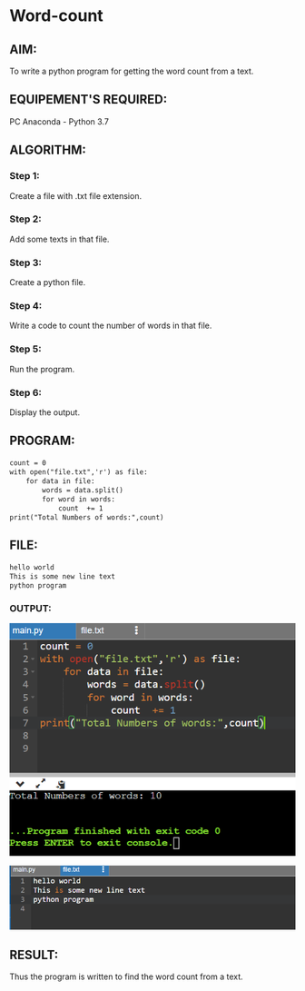 # Word-count
## AIM:
To write a python program for getting the word count from a text.
## EQUIPEMENT'S REQUIRED: 
PC
Anaconda - Python 3.7
## ALGORITHM: 
### Step 1:
Create a file with .txt file extension.

### Step 2: 
Add some texts in that file.

### Step 3: 
Create a python file.

### Step 4:  
Write a code to count the number of words in that file.

### Step 5: 
Run the program.

### Step 6: 
Display the output.

## PROGRAM:
```
count = 0
with open("file.txt",'r') as file:
    for data in file:
        words = data.split()
        for word in words:
            count  += 1
print("Total Numbers of words:",count)
```
## FILE:
```
hello world 
This is some new line text 
python program
```

### OUTPUT:
![Alt text](image.png)

![Alt text](image-1.png)

## RESULT:
Thus the program is written to find the word count from a text.
